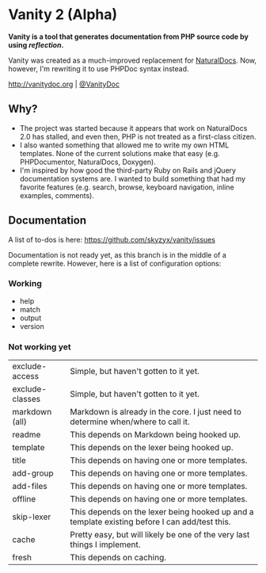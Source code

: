 # Vanity 2 (Alpha)

**Vanity is a tool that generates documentation from PHP source code by using _reflection_.**

Vanity was created as a much-improved replacement for [NaturalDocs](http://naturaldocs.org). Now, however, I'm rewriting it to use PHPDoc syntax instead.

<http://vanitydoc.org> | [@VanityDoc](http://twitter.com/vanitydoc)

## Why?

* The project was started because it appears that work on NaturalDocs 2.0 has stalled, and even then, PHP is not treated as a first-class citizen.
* I also wanted something that allowed me to write my own HTML templates. None of the current solutions make that easy (e.g. PHPDocumentor, NaturalDocs, Doxygen).
* I'm inspired by how good the third-party Ruby on Rails and jQuery documentation systems are. I wanted to build something that had my favorite features (e.g. search, browse, keyboard navigation, inline examples, comments).

## Documentation

A list of to-dos is here: <https://github.com/skyzyx/vanity/issues>

Documentation is not ready yet, as this branch is in the middle of a complete rewrite. However, here is a list of configuration options:

### Working

* help
* match
* output
* version

### Not working yet

<table>
	<tr><td>exclude-access</td><td>Simple, but haven't gotten to it yet.</td></tr>
	<tr><td>exclude-classes</td><td>Simple, but haven't gotten to it yet.</td></tr>
	<tr><td>markdown (all)</td><td>Markdown is already in the core. I just need to determine when/where to call it.</td></tr>
	<tr><td>readme</td><td>This depends on Markdown being hooked up.</td></tr>
	<tr><td>template</td><td>This depends on the lexer being hooked up.</td></tr>
	<tr><td>title</td><td>This depends on having one or more templates.</td></tr>
	<tr><td>add-group</td><td>This depends on having one or more templates.</td></tr>
	<tr><td>add-files</td><td>This depends on having one or more templates.</td></tr>
	<tr><td>offline</td><td>This depends on having one or more templates.</td></tr>
	<tr><td>skip-lexer</td><td>This depends on the lexer being hooked up and a template existing before I can add/test this.</td></tr>
	<tr><td>cache</td><td>Pretty easy, but will likely be one of the very last things I implement.</td></tr>
	<tr><td>fresh</td><td>This depends on caching.</td></tr>
</table>
